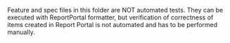 Feature and spec files in this folder are NOT automated tests. They can be executed with ReportPortal formatter, but verification of correctness of items created in Report Portal is not automated and has to be performed manually.